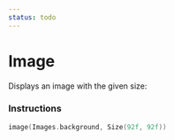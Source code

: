 ```yaml
---
status: todo
---
```


# Image

Displays an image with the given size:

### Instructions

```kotlin
image(Images.background, Size(92f, 92f))
```